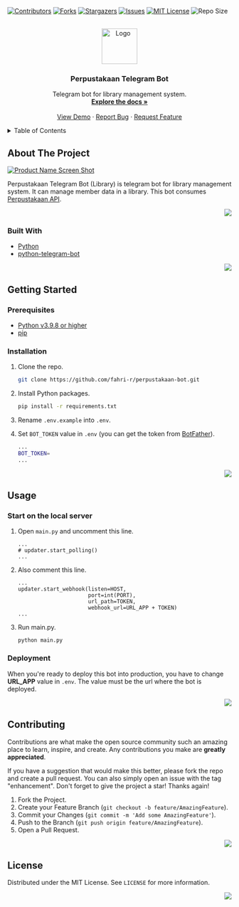 <div id="top"></div>
<!--
*** Thanks for checking out the Best-README-Template. If you have a suggestion
*** that would make this better, please fork the repo and create a pull request
*** or simply open an issue with the tag "enhancement".
*** Don't forget to give the project a star!
*** Thanks again! Now go create something AMAZING! :D
-->



<!-- PROJECT SHIELDS -->
<!--
*** I'm using markdown "reference style" links for readability.
*** Reference links are enclosed in brackets [ ] instead of parentheses ( ).
*** See the bottom of this document for the declaration of the reference variables
*** for contributors-url, forks-url, etc. This is an optional, concise syntax you may use.
*** https://www.markdownguide.org/basic-syntax/#reference-style-links
-->
[![Contributors][contributors-shield]][contributors-url]
[![Forks][forks-shield]][forks-url]
[![Stargazers][stars-shield]][stars-url]
[![Issues][issues-shield]][issues-url]
[![MIT License][license-shield]][license-url]
![Repo Size][size-shield]



<!-- PROJECT LOGO -->
<br />
<div align="center">
  <a href="https://github.com/fahri-r/perpustakaan-bot">
    <img src="https://drive.google.com/uc?id=1QNUs6MW3SocMNyNDWVFguI4fW7TEa1ml" alt="Logo" height="80">
  </a>

<h3 align="center">Perpustakaan Telegram Bot</h3>

  <p align="center">
     Telegram bot for library management system.
    <br />
    <a href="https://github.com/fahri-r/perpustakaan-bot"><strong>Explore the docs »</strong></a>
    <br />
    <br />
    <a href="https://t.me/PerpustakaankuBot">View Demo</a>
    ·
    <a href="https://github.com/fahri-r/perpustakaan-bot/issues">Report Bug</a>
    ·
    <a href="https://github.com/fahri-r/perpustakaan-bot/issues">Request Feature</a>
  </p>
</div>



<!-- TABLE OF CONTENTS -->
<details>
  <summary>Table of Contents</summary>
  <ol>
    <li>
      <a href="#about-the-project">About The Project</a>
      <ul>
        <li><a href="#built-with">Built With</a></li>
      </ul>
    </li>
    <li>
      <a href="#getting-started">Getting Started</a>
      <ul>
        <li><a href="#prerequisites">Prerequisites</a></li>
        <li><a href="#installation">Installation</a></li>
      </ul>
    </li>
    <li><a href="#usage">Usage</a></li>
    <li><a href="#contributing">Contributing</a></li>
    <li><a href="#license">License</a></li>
  </ol>
</details>



<!-- ABOUT THE PROJECT -->
## About The Project

[![Product Name Screen Shot][product-screenshot]][product-screenshot]

Perpustakaan Telegram Bot (Library) is telegram bot for library management system. It can manage member data in a library. This bot consumes [Perpustakaan API](https://github.com/fahri-r/perpustakaan-api).

<p align="right">
    <a href="#top">
    <img src="https://img.shields.io/badge/back%20to%20top-%E2%86%A9-blue" />
    </a>
</p>


### Built With

* [Python](https://www.python.org/)
* [python-telegram-bot](https://python-telegram-bot.org/)

<p align="right">
    <a href="#top">
    <img src="https://img.shields.io/badge/back%20to%20top-%E2%86%A9-blue" />
    </a>
</p>


<!-- GETTING STARTED -->
## Getting Started

### Prerequisites

* [Python v3.9.8 or higher](https://www.python.org/)
* [pip](https://pip.pypa.io/en/stable/)

### Installation

1. Clone the repo.
   ```sh
   git clone https://github.com/fahri-r/perpustakaan-bot.git
   ```

2. Install Python packages.
   ```sh
   pip install -r requirements.txt
   ```

3. Rename `.env.example` into `.env`.

4. Set `BOT_TOKEN` value in `.env` (you can get the token from [BotFather](https://t.me/BotFather)).
   ```sh
   ...
   BOT_TOKEN=
   ...
   ```

<p align="right">
    <a href="#top">
    <img src="https://img.shields.io/badge/back%20to%20top-%E2%86%A9-blue" />
    </a>
</p>



<!-- USAGE EXAMPLES -->
## Usage

### Start on the local server

1. Open `main.py` and uncomment this line.
   ```
   ...
   # updater.start_polling() 
   ...
   ```

2. Also comment this line.
   ```
   ...
   updater.start_webhook(listen=HOST,
                         port=int(PORT),
                         url_path=TOKEN,
                         webhook_url=URL_APP + TOKEN)
   ...
   ```

3. Run main.py.
   ```
   python main.py
   ```

### Deployment

When you're ready to deploy this bot into production, you have to change **URL_APP** value in `.env`. The value must be the url where the bot is deployed.

<p align="right">
    <a href="#top">
    <img src="https://img.shields.io/badge/back%20to%20top-%E2%86%A9-blue" />
    </a>
</p>


<!-- CONTRIBUTING -->
## Contributing

Contributions are what make the open source community such an amazing place to learn, inspire, and create. Any contributions you make are **greatly appreciated**.

If you have a suggestion that would make this better, please fork the repo and create a pull request. You can also simply open an issue with the tag "enhancement".
Don't forget to give the project a star! Thanks again!

1. Fork the Project.
2. Create your Feature Branch (`git checkout -b feature/AmazingFeature`).
3. Commit your Changes (`git commit -m 'Add some AmazingFeature'`).
4. Push to the Branch (`git push origin feature/AmazingFeature`).
5. Open a Pull Request.

<p align="right">
    <a href="#top">
    <img src="https://img.shields.io/badge/back%20to%20top-%E2%86%A9-blue" />
    </a>
</p>



<!-- LICENSE -->
## License

Distributed under the MIT License. See `LICENSE` for more information.

<p align="right">
    <a href="#top">
    <img src="https://img.shields.io/badge/back%20to%20top-%E2%86%A9-blue" />
    </a>
</p>


<!-- MARKDOWN LINKS & IMAGES -->
<!-- https://www.markdownguide.org/basic-syntax/#reference-style-links -->
[contributors-shield]: https://img.shields.io/github/contributors/fahri-r/perpustakaan-bot?style=for-the-badge
[contributors-url]: https://github.com/fahri-r/perpustakaan-bot/graphs/contributors
[forks-shield]: https://img.shields.io/github/forks/fahri-r/perpustakaan-bot?style=for-the-badge
[forks-url]: https://github.com/fahri-r/perpustakaan-bot/network/members
[stars-shield]: https://img.shields.io/github/stars/fahri-r/perpustakaan-bot?style=for-the-badge
[stars-url]: https://github.com/fahri-r/perpustakaan-bot/stargazers
[issues-shield]: https://img.shields.io/github/issues/fahri-r/perpustakaan-bot?style=for-the-badge
[issues-url]: https://github.com/fahri-r/perpustakaan-bot/issues
[license-shield]: https://img.shields.io/github/license/fahri-r/perpustakaan-bot?style=for-the-badge
[license-url]: https://github.com/fahri-r/perpustakaan-bot/blob/main/LICENSE
[size-shield]: https://img.shields.io/github/repo-size/fahri-r/perpustakaan-bot?style=for-the-badge
[product-screenshot]: https://drive.google.com/uc?id=1rT1HApQ4Xi1tH_ot72rwNPL5WCeeVG1e
